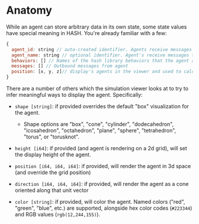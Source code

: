 # Anatomy

While an agent can store arbitrary data in its own state, some state values have special meaning in HASH. You're already familiar with a few:

```javascript
{ 
  agent_id: string // auto-created identifier. Agents receive messages to their ID.
  agent_name: string // optional identifier. Agent's receive messages to their name. 
  behaviors: [] // Names of the hash library behaviors that the agent apply to advance their state every simulation step N to N+1. 
  messages: [] // Outbound messages from agent 
  position: [x, y, z]// display's agents in the viewer and used to calculate neighbors 
}
```

There are a number of others which the simulation viewer looks at to try to infer meaningful ways to display the agent. Specifically:

* `shape [string]`: if provided overrides the default "box" visualization for the agent. 

  * Shape options are "box", "cone", "cylinder", "dodecahedron", "icosahedron", "octahedron", "plane", "sphere", "tetrahedron", "torus", or "torusknot".

* `height [i64]`: if provided \(and agent is rendering on a 2d grid\), will set the display height of the agent.

* `position [i64, i64, i64]`: if provided, will render the agent in 3d space \(and override the grid position\)

* `direction [i64, i64, i64]`: if provided, will render the agent as a cone oriented along that unit vector

* `color [string]`: if provided, will color the agent.  Named colors \("red", "green", "blue", etc.\) are supported, alongside hex color codes \(`#223344`\) and RGB values \(`rgb(12,244,155)`\).

